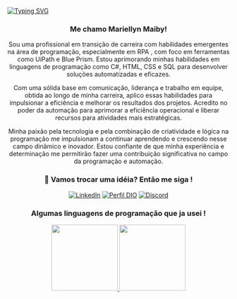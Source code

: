 [![Typing SVG](https://readme-typing-svg.herokuapp.com/?color=0E8AE6&size=35&center=true&vCenter=true&width=1000&lines=Oi,+seja+bem+vindo+ao+meu+perfil!+:%29)](https://git.io/typing-svg)

<div align="center">
<p align="center">
<h3>Me chamo Mariellyn Maiby!</h3>
</p>

<p align="center">
  Sou uma profissional em transição de carreira com habilidades emergentes na área de programação, especialmente em RPA , com foco em ferramentas como UiPath e Blue Prism. Estou aprimorando minhas habilidades em linguagens de programação como C#, HTML, CSS e SQL para desenvolver soluções automatizadas e eficazes.
</p>

<p align="center">
Com uma sólida base em comunicação, liderança e trabalho em equipe, obtida ao longo de minha carreira, aplico essas habilidades para impulsionar a eficiência e melhorar os resultados dos projetos. Acredito no poder da automação para aprimorar a eficiência operacional e liberar recursos para atividades mais estratégicas.
</p>

<p align="center">
Minha paixão pela tecnologia e pela combinação de criatividade e lógica na programação me impulsionam a continuar aprendendo e crescendo nesse campo dinâmico e inovador. Estou confiante de que minha experiência e determinação me permitirão fazer uma contribuição significativa no campo da programação e automação.
</p>


</div>

<div align="center">
<p align="center">
   <h3>📨 Vamos trocar uma idéia? Então me siga !</h3> 
</p>

[![LinkedIn](https://img.shields.io/badge/LinkedIn-0077B5?style=for-the-badge&logo=linkedin&logoColor=white)](https://linkedin.com/in/mariellyn)
[![Perfil DIO](https://img.shields.io/badge/-Meu%20Perfil%20na%20DIO-30A3DC?style=for-the-badge)](https://dio.me/users/mariellyn)
[![Discord](https://img.shields.io/badge/Discord-7289DA?style=for-the-badge&logo=discord&logoColor=white)](https://https://discord.com/mariellyn/)

</div>
  

<div align="center">
   <h3>Algumas linguagens de programação que ja usei !</h3> 
  <a href="[https://github.com/4lvesgabriel](https://github.com/mariellyn)">
    <img height="150em" src="https://github-readme-stats.vercel.app/api?username=mariellyn&show_icons=true&theme=dracula&include_all_commits=true&count_private=true"/>
    <img height="150em" src="https://github-readme-stats.vercel.app/api/top-langs/?username=mariellyn&layout=compact&langs_count=7&theme=dracula"/>
  </a>
</div>
